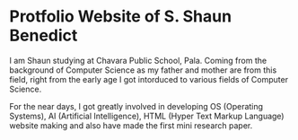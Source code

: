 # Protfolio Website of S. Shaun Benedict

I am Shaun studying at Chavara Public School, Pala. Coming from the background of Computer Science as my <a href="http://sbenedictglobal.com" style="text-decoration: none;">father</a> and mother are from this field, right from the early age I got intorduced to various fields of Computer Science.

For the near days, I got greatly involved in developing OS (Operating Systems), AI (Artificial Intelligence), HTML (Hyper Text Markup Language) website making and also have made the first mini research paper.

